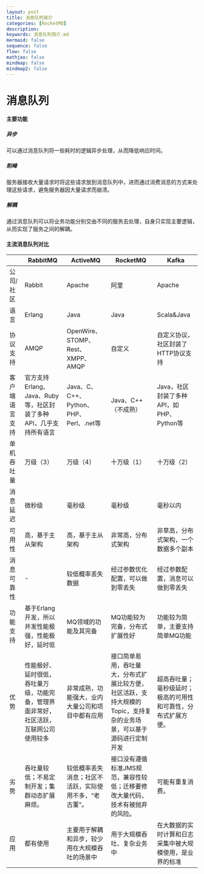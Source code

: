 ```yaml
---
layout: post
title: 消息队列简介
categories: [RocketMQ]
description: 
keywords: 消息队列简介.md
mermaid: false
sequence: false
flow: false
mathjax: false
mindmap: false
mindmap2: false
---
```

# 消息队列

#### 主要功能

##### 异步

可以通过消息队列将一些耗时的逻辑异步处理，从而降低响应时间。



##### 削峰

服务器接收大量请求时将这些请求放到消息队列中，进而通过消费消息的方式来处理这些请求，避免服务器因大量请求而崩溃。



##### 解耦

通过消息队列可以将业务功能分别交由不同的服务去处理，自身只实现主要逻辑，从而实现了服务之间的解耦。



#### 主流消息队列对比

|                | RabbitMQ                                                     | ActiveMQ                                               | RocketMQ                                                     | Kafka                                                        |
| -------------- | ------------------------------------------------------------ | ------------------------------------------------------ | ------------------------------------------------------------ | ------------------------------------------------------------ |
| 公司/社区      | Rabbit                                                       | Apache                                                 | 阿里                                                         | Apache                                                       |
| 语言           | Erlang                                                       | Java                                                   | Java                                                         | Scala&Java                                                   |
| 协议支持       | AMQP                                                         | OpenWire、STOMP、Rest、XMPP、AMQP                      | 自定义                                                       | 自定义协议，社区封装了HTTP协议支持                           |
| 客户端语言支持 | 官方支持Erlang、Java、Ruby等，社区封装了多种API，几乎支持所有语言 | Java、C、C++、Python、PHP、Perl、.net等                | Java、C++（不成熟）                                          | Java，社区封装了多种API，如PHP、Python等                     |
| 单机吞吐量     | 万级（3）                                                    | 万级（4）                                              | 十万级（1）                                                  | 十万级（2）                                                  |
| 消息延迟       | 微秒级                                                       | 毫秒级                                                 | 毫秒级                                                       | 毫秒以内                                                     |
| 可用性         | 高，基于主从架构                                             | 高，基于主从架构                                       | 非常高，分布式架构                                           | 非草高，分布式架构，一个数据多个副本                         |
| 消息可靠性     | -                                                            | 较低概率丢失数据                                       | 经过参数优化配置，可以做到零丢失                             | 经过参数配置，消息可以做到零丢失                             |
| 功能支持       | 基于Erlang开发，所以并发性能极强，性能极好，延时低           | MQ领域的功能及其完备                                   | MQ功能较为完备，分布式扩展性好                               | 功能较为简单，主要支持简单MQ功能                             |
| 优势           | 性能极好、延时很低，吞吐量万级，功能完备，管理界面非常好，社区活跃，互联网公司使用较多 | 非常成熟，功能强大，业内大量公司和项目中都有应用       | 接口简单易用，吞吐量大，分布式扩展比较方便，社区活跃，支持大规模的Topic，支持复杂的业务场景，可以基于源码进行定制开发 | 超高吞吐量；毫秒级延时；极高的可用性和可靠性，分布式扩展方便。 |
| 劣势           | 吞吐量较低；不易定制开发；集群动态扩展麻烦。                 | 较低概率丢失消息；社区不活跃，实际使用不多，“老古董”。 | 接口没有遵循标准JMS规范，兼容性较低；迁移要修改大量代码，技术有被抛弃的风险。 | 可能有重复消费。                                             |
| 应用           | 都有使用                                                     | 主要用于解耦和异步，较少用在大规模吞吐的场景中         | 用于大规模吞吐、复杂业务中                                   | 在大数据的实时计算和日志采集中被大规模使用，是业界的标准     |
